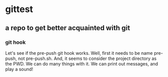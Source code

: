 # gittest

## a repo to get better acquainted with git



### git hook
Let's see if the pre-push git hook works. Well, first it needs to be name pre-push, not pre-push.sh. And, it seems to consider the project directory as the PWD. We can do many things with it. We can print out messages, and play a sound!